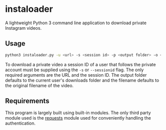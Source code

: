 # instaloader

A lightweight Python 3 command line application to download private Instagram videos.

## Usage

```bash
python3 instaloader.py -u <url> -s <session id> -p <output folder> -o <output filename>
```

To download a private video a session ID of a user that follows the private account must be supplied using the `-s` or `--sessionid` flag. The only required arguments are the URL and the session ID. The output folder defaults to the current user's downloads folder and the filename defaults to the original filename of the video.

## Requirements

This program is largely built using built-in modules. The only third party module used is the [requests](https://pypi.org/project/requests/) module used for conveniently handling the authentication.
